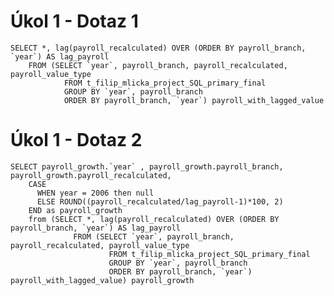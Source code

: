 # Úkol 1 - Dotaz 1

    SELECT *, lag(payroll_recalculated) OVER (ORDER BY payroll_branch, `year`) AS lag_payroll
        FROM (SELECT `year`, payroll_branch, payroll_recalculated, payroll_value_type
                FROM t_filip_mlicka_project_SQL_primary_final
                GROUP BY `year`, payroll_branch 
                ORDER BY payroll_branch, `year`) payroll_with_lagged_value
                
# Úkol 1 - Dotaz 2

    SELECT payroll_growth.`year` , payroll_growth.payroll_branch, payroll_growth.payroll_recalculated,
        CASE
          WHEN year = 2006 then null
          ELSE ROUND((payroll_recalculated/lag_payroll-1)*100, 2)
        END as payroll_growth
        from (SELECT *, lag(payroll_recalculated) OVER (ORDER BY payroll_branch, `year`) AS lag_payroll
                  FROM (SELECT `year`, payroll_branch, payroll_recalculated, payroll_value_type
                          FROM t_filip_mlicka_project_SQL_primary_final
                          GROUP BY `year`, payroll_branch 
                          ORDER BY payroll_branch, `year`) payroll_with_lagged_value) payroll_growth
